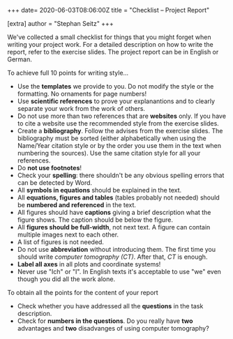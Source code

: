 +++
date= 2020-06-03T08:06:00Z
title = "Checklist – Project Report"

[extra]
author = "Stephan Seitz"
+++

We've collected a small checklist for things that you might forget when writing your project work.
For a detailed description on how to write the report, refer to the exercise slides.
The project report can be in English or German.

To achieve full 10 points for writing style...

- Use the **templates** we provide to you. Do not modify the style or the formatting. No ornaments for page numbers!
- Use **scientific references** to prove your explanantions and to clearly separate your work from the work of others.
- Do not use more than two references that are **websites** only. If you have to cite a website use the recommended style from
the exercise slides.
- Create a **bibliography**. Follow the advises from the exercise slides.
The bibliography must be sorted (either alphabetically when using the Name/Year citation style or
by the order you use them in the text when numbering the sources).
Use the same citation style for all your references.
- Do **not use footnotes**!
- Check your **spelling**: there shouldn't be any obvious spelling errors that can be detected by Word.
- All **symbols in equations** should be explained in the text.
- All **equations, figures and tables** (tables probably not needed) should be **numbered and referenced** in the text.
- All figures should have **captions** giving a brief description what the figure shows. The caption should be below the figure.
- All **figures should be full-width**, not next text. A figure can contain multiple images next to each other.
- A list of figures is not needed.
- Do not use **abbreviation** without introducing them. The first time you should write *computer tomography (CT)*.
After that, *CT* is enough.
- **Label all axes** in all plots and coordinate systems!
- Never use "Ich" or "I". In English texts it's acceptable to use "we" even though you did all the work alone.


To obtain all the points for the content of your report

- Check whether you have addressed all the **questions** in the task description.
- Check for **numbers in the questions**. Do you really have **two** advantages and **two** disadvanges of using computer tomography?
